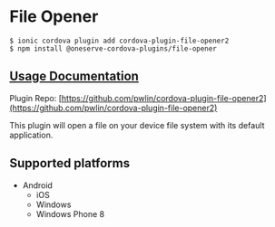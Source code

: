 # File Opener

```text
$ ionic cordova plugin add cordova-plugin-file-opener2
$ npm install @oneserve-cordova-plugins/file-opener
```

## [Usage Documentation](https://oneserve.gitbook.io/oneserve-cordova-plugins/plugins/file-opener/)

Plugin Repo: [https://github.com/pwlin/cordova-plugin-file-opener2](https://github.com/pwlin/cordova-plugin-file-opener2)

This plugin will open a file on your device file system with its default application.

## Supported platforms

* Android
  * iOS
  * Windows
  * Windows Phone 8

